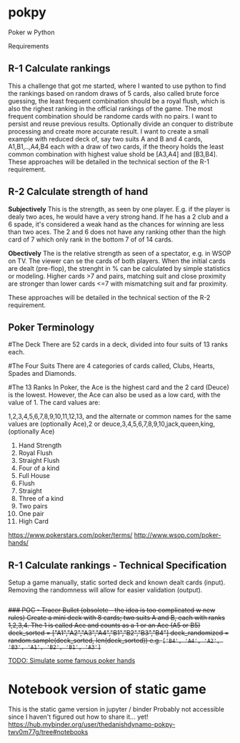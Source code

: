 # pokpy
Poker w Python

Requirements 

## R-1 Calculate rankings
This a challenge that got me started, where I wanted to use python to find the rankings based on random draws of 5 cards, also called brute force guessing, the least frequent combination should be a royal flush, which is also the righest ranking in the official rankings of the game. The most frequent combination should be randome cards with no pairs. I want to persist and reuse previous results. Optionally divide an conquer to distribute processing and create more accurate result. I want to create a small example with reduced deck of, say two suits A and B and 4 cards, A1,B1,..,A4,B4 each with a draw of two cards, if the theory holds the least common combination with highest value shold be [A3,A4] and [B3,B4]. These approaches will be detailed in the technical section of the R-1 requirement. 

## R-2 Calculate strength of hand

**Subjectively**
This is the strength, as seen by one player. E.g. if the player is dealy two aces, he would have a very strong hand. If he has a 2 club and a 6 spade, it's considered a weak hand as the chances for winning are less than two aces. The 2 and 6 does not have any ranking other than the high card of 7 which only rank in the bottom 7 of of 14 cards. 

**Obectively**
The is the relative strength as seen of a spectator, e.g. in WSOP on TV. The viewer can se the cards of both players. When the initial cards are dealt (pre-flop), the strenght in % can be calculated by simple statistics or modeling.  Higher cards >7 and pairs, matching suit and close proximity are stronger than lower cards <=7 with mismatching suit and far proximity. 

These approaches will be detailed in the technical section of the R-2 requirement. 

## Poker Terminology
#The Deck
There are 52 cards in a deck, divided into four suits of 13 ranks each. 

#The Four Suits
There are 4 categories of cards called, Clubs, Hearts, Spades and Diamonds. 

#The 13 Ranks
In Poker, the Ace is the highest card and the 2 card (Deuce) is the lowest. However, the Ace can also be used as a low card, with the value of 1. The card values are:

1,2,3,4,5,6,7,8,9,10,11,12,13, and the alternate or common names for the same values are
(optionally Ace),2 or deuce,3,4,5,6,7,8,9,10,jack,queen,king,(optionally Ace)

1) Hand Strength
2) Royal Flush
3) Straight Flush
4) Four of a kind
5) Full House
6) Flush
7) Straight
8) Three of a kind
9) Two pairs
10) One pair
11) High Card

https://www.pokerstars.com/poker/terms/
http://www.wsop.com/poker-hands/

## R-1 Calculate rankings - Technical Specification

Setup a game manually, static sorted deck and known dealt cards (input). 
Removing the randomness will allow for easier validation (output).

```

```

~~### POC - Tracer Bullet (obsolete - the idea is too complicated w new rules)
Create a mini deck with 8 cards; two suits A and B, each with ranks 1,2,3,4. The 1 is called Ace and counts as a 1 or an Ace (A5 or B5)
deck_sorted = ["A1","A2","A3","A4","B1","B2","B3","B4"]
deck_randomized = random.sample(deck_sorted, len(deck_sorted))
 e.g. ```['B4', 'A4', 'A2', 'B3', 'A1', 'B2', 'B1', 'A3']```~~


 [TODO: Simulate some famous poker hands](https://www.doverdowns.com/online-gaming/famous-poker-hands.php)

# Notebook version of static game
This is the static game version in jupyter / binder
Probably not accessible since I haven't figured out how to share it... yet!
https://hub.mybinder.org/user/thedanishdynamo-pokpy-twv0m77g/tree#notebooks


